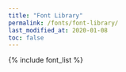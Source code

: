 ```yaml
---
title: "Font Library"
permalink: /fonts/font-library/
last_modified_at: 2020-01-08
toc: false
---
```

{% include font_list %}
